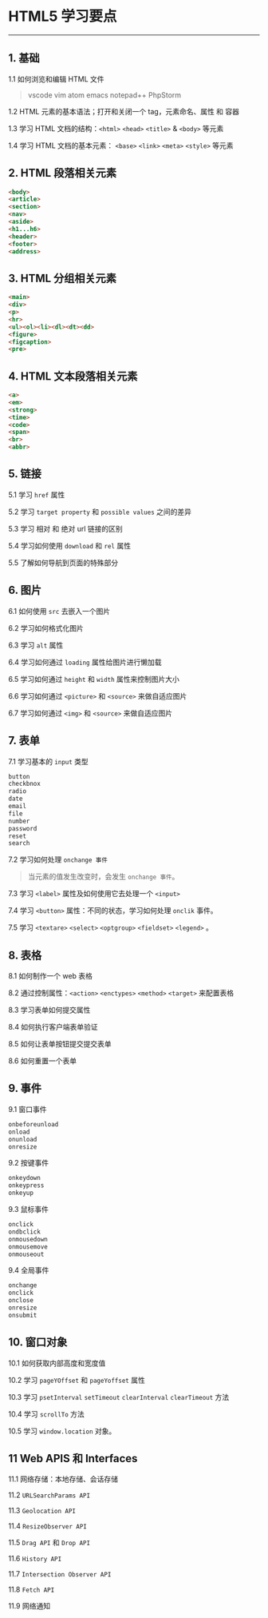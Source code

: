 # HTML5 学习要点

---

## 1. 基础
1.1 如何浏览和编辑 HTML 文件
> vscode vim atom emacs notepad++ PhpStorm

1.2 HTML 元素的基本语法；打开和关闭一个 tag，元素命名、属性 和 容器

1.3 学习 HTML 文档的结构：`<html>` `<head>` `<title>` & `<body>` 等元素

1.4 学习 HTML 文档的基本元素： `<base>` `<link>` `<meta>` `<style>` 等元素

## 2. HTML 段落相关元素
```html
<body>
<article>
<section>
<nav>
<aside>
<h1...h6>
<header>
<footer>
<address>
```

## 3. HTML 分组相关元素
```html
<main>
<div>
<p>
<hr>
<ul><ol><li><dl><dt><dd>
<figure>
<figcaption>
<pre>
```

## 4. HTML 文本段落相关元素
```html
<a>
<em>
<strong>
<time>
<code>
<span>
<br>
<abbr>
```

## 5. 链接
5.1 学习 `href` 属性

5.2 学习 `target property` 和 `possible values` 之间的差异

5.3 学习 相对 和 绝对 url 链接的区别

5.4 学习如何使用 `download` 和 `rel` 属性

5.5 了解如何导航到页面的特殊部分

## 6. 图片

6.1 如何使用 `src` 去嵌入一个图片

6.2 学习如何格式化图片

6.3 学习 `alt` 属性

6.4 学习如何通过 `loading` 属性给图片进行懒加载

6.5 学习如何通过 `height` 和 `width` 属性来控制图片大小

6.6 学习如何通过 `<picture>` 和 `<source>` 来做自适应图片

6.7 学习如何通过 `<img>` 和 `<source>` 来做自适应图片

## 7. 表单
7.1 学习基本的 `input` 类型
```html
button
checkbnox
radio
date
email
file
number
password
reset
search
```
7.2 学习如何处理 `onchange 事件`
> 当元素的值发生改变时，会发生 `onchange 事件`。

7.3 学习 `<label>` 属性及如何使用它去处理一个 `<input>`

7.4 学习 `<button>` 属性：不同的状态，学习如何处理 `onclik` 事件。

7.5 学习 `<textare>` `<select>` `<optgroup>` `<fieldset>` `<legend>` 。

## 8. 表格
8.1 如何制作一个 web 表格

8.2 通过控制属性：`<action>` `<enctypes>` `<method>` `<target>` 来配置表格

8.3 学习表单如何提交属性

8.4 如何执行客户端表单验证

8.5 如何让表单按钮提交提交表单

8.6 如何重置一个表单

## 9. 事件
9.1 窗口事件
```html
onbeforeunload
onload
onunload
onresize
```
9.2 按键事件
```html
onkeydown
onkeypress
onkeyup
```
9.3 鼠标事件
```html
onclick
ondbclick
onmousedown
onmousemove
onmouseout
```
9.4 全局事件
```html
onchange
onclick
onclose
onresize
onsubmit
```

## 10. 窗口对象
10.1 如何获取内部高度和宽度值

10.2 学习 `pageYOffset` 和 `pageYoffset` 属性

10.3 学习 `psetInterval`  `setTimeout` `clearInterval` `clearTimeout` 方法

10.4 学习 `scrollTo` 方法

10.5 学习 `window.location` 对象。

## 11 Web APIS 和 Interfaces
11.1 网络存储：本地存储、会话存储

11.2 `URLSearchParams API`

11.3 `Geolocation API`

11.4 `ResizeObserver API`

11.5 `Drag API` 和 `Drop API`

11.6 `History API`

11.7 `Intersection Observer API`

11.8 `Fetch API`

11.9 网络通知
